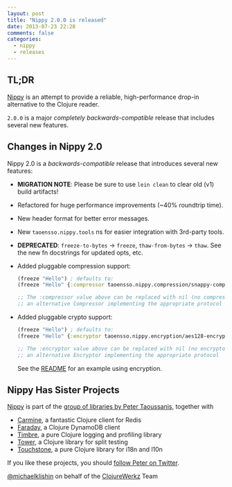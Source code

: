 ```yaml
---
layout: post
title: "Nippy 2.0.0 is released"
date: 2013-07-23 22:28
comments: false
categories:
  - nippy
  - releases
---
```


## TL;DR

[Nippy](https://github.com/ptaoussanis/nippy) is an attempt to provide a reliable, high-performance drop-in alternative to the Clojure reader.

`2.0.0` is a major *completely backwards-compatible* release that includes several
new features.


## Changes in Nippy 2.0

Nippy 2.0 is a *backwards-compatible* release that introduces several new features:

  * **MIGRATION NOTE**: Please be sure to use `lein clean` to clear old (v1) build artifacts!
  * Refactored for huge performance improvements (~40% roundtrip time).
  * New header format for better error messages.
  * New `taoensso.nippy.tools` ns for easier integration with 3rd-party tools.

  * **DEPRECATED**: `freeze-to-bytes` -> `freeze`, `thaw-from-bytes` -> `thaw`.
    See the new fn docstrings for updated opts, etc.

  * Added pluggable compression support:
    ```clojure
    (freeze "Hello") ; defaults to:
    (freeze "Hello" {:compressor taoensso.nippy.compression/snappy-compressor})

    ;; The :compressor value above can be replaced with nil (no compressor) or
    ;; an alternative Compressor implementing the appropriate protocol
    ```

  * Added pluggable crypto support:
    ```clojure
    (freeze "Hello") ; defaults to:
    (freeze "Hello" {:encryptor taoensso.nippy.encryption/aes128-encryptor}

    ;; The :encryptor value above can be replaced with nil (no encryptor) or
    ;; an alternative Encryptor implementing the appropriate protocol
    ```

    See the [README](https://github.com/ptaoussanis/nippy#encryption-currently-in-alpha) for an example using encryption.



## Nippy Has Sister Projects

[Nippy](https://github.com/ptaoussanis/nippy) is part of the [group of libraries by Peter Taoussanis](https://www.taoensso.com/clojure-libraries), together with

 * [Carmine](https://github.com/ptaoussanis/carmine), a fantastic Clojure client for Redis
 * [Faraday](https://github.com/ptaoussanis/faraday), a Clojure DynamoDB client
 * [Timbre](https://github.com/ptaoussanis/timbre), a pure Clojure logging and profiling library
 * [Tower](https://github.com/ptaoussanis/touchstone), a Clojure library for split testing
 * [Touchstone](https://github.com/ptaoussanis/tower), a pure Clojure library for i18n and l10n

If you like these projects, you should [follow Peter on Twitter](http://twitter.com/ptaoussanis).


[@michaelklishin](http://twitter.com/michaelklishin) on behalf of the [ClojureWerkz](http://clojurewerkz.org) Team
